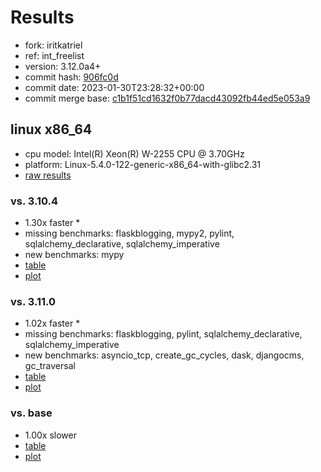 # Results

- fork: iritkatriel
- ref: int_freelist
- version: 3.12.0a4+
- commit hash: [906fc0d](https://github.com/iritkatriel/cpython/commit/906fc0d)
- commit date: 2023-01-30T23:28:32+00:00
- commit merge base: [c1b1f51cd1632f0b77dacd43092fb44ed5e053a9](https://github.com/iritkatriel/cpython/commit/c1b1f51cd1632f0b77dacd43092fb44ed5e053a9)

## linux x86_64

- cpu model: Intel(R) Xeon(R) W-2255 CPU @ 3.70GHz
- platform: Linux-5.4.0-122-generic-x86_64-with-glibc2.31
- [raw results](bm-20230130-linux-x86_64-iritkatriel-int_freelist-3.12.0a4%2B-906fc0d.json)

### vs. 3.10.4

- 1.30x faster \*
- missing benchmarks: flaskblogging, mypy2, pylint, sqlalchemy_declarative, sqlalchemy_imperative
- new benchmarks: mypy
- [table](bm-20230130-linux-x86_64-iritkatriel-int_freelist-3.12.0a4%2B-906fc0d-vs-3.10.4.md)
- [plot](bm-20230130-linux-x86_64-iritkatriel-int_freelist-3.12.0a4%2B-906fc0d-vs-3.10.4.png)

### vs. 3.11.0

- 1.02x faster \*
- missing benchmarks: flaskblogging, pylint, sqlalchemy_declarative, sqlalchemy_imperative
- new benchmarks: asyncio_tcp, create_gc_cycles, dask, djangocms, gc_traversal
- [table](bm-20230130-linux-x86_64-iritkatriel-int_freelist-3.12.0a4%2B-906fc0d-vs-3.11.0.md)
- [plot](bm-20230130-linux-x86_64-iritkatriel-int_freelist-3.12.0a4%2B-906fc0d-vs-3.11.0.png)

### vs. base

- 1.00x slower
- [table](bm-20230130-linux-x86_64-iritkatriel-int_freelist-3.12.0a4%2B-906fc0d-vs-base.md)
- [plot](bm-20230130-linux-x86_64-iritkatriel-int_freelist-3.12.0a4%2B-906fc0d-vs-base.png)

